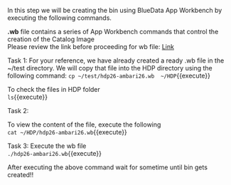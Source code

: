 In this step we will be creating the bin using BlueData App Workbench by executing the following commands.

<b>.wb</b> file contains a series of App Workbench commands that control the creation of the Catalog Image<br>
Please review the link before proceeding for wb file: [Link](http://docs.bluedata.com/awb34_applications-with-multiple-images)

 Task 1:
For your reference, we have already created a ready .wb file in the ~/test directory. We will copy that file into the HDP directory using the following command:
`cp ~/test/hdp26-ambari26.wb  ~/HDP`{{execute}}

To check the files in HDP folder<br>
`ls`{{execute}}

Task 2:

To view the content of the file, execute the following<br>
`cat ~/HDP/hdp26-ambari26.wb`{{execute}}
<br>

 Task 3:
Execute the wb file<br>
`./hdp26-ambari26.wb`{{execute}}

After executing the above command wait for sometime until bin gets created!!

